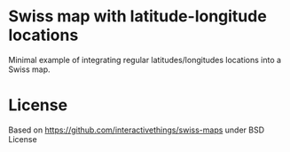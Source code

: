 # Swiss map with latitude-longitude locations
Minimal example of integrating regular latitudes/longitudes locations into a Swiss map.

# License
Based on https://github.com/interactivethings/swiss-maps under BSD License

